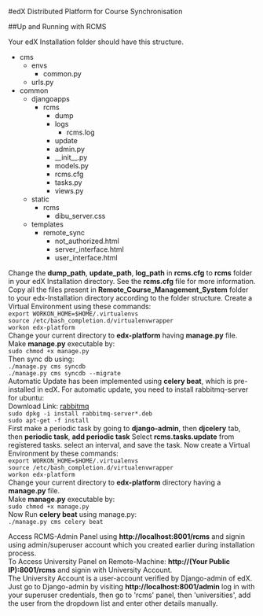 #edX Distributed Platform for Course Synchronisation

##Up and Running with RCMS

Your edX Installation folder should have this structure.
* cms
  * envs
    * common.py
  * urls.py
* common
  * djangoapps
    * rcms
      * dump
      * logs
        * rcms.log
      * update
      * admin.py
      * \_\_init\_\_.py
      * models.py
      * rcms.cfg
      * tasks.py
      * views.py
  * static
    * rcms
      * dibu_server.css
  * templates
    * remote_sync
      * not_authorized.html
      * server_interface.html
      * user_interface.html

Change the **dump\_path**, **update\_path**, **log\_path** in **rcms.cfg** to **rcms** folder in your edX Installation directory.
See the **rcms.cfg** file for more information.   
Copy all the files present in **Remote_Course_Management_System** folder to your edx-Installation directory according to the folder structure.
Create a Virtual Environment using these commands:   
`export WORKON_HOME=$HOME/.virtualenvs`   
`source /etc/bash_completion.d/virtualenvwrapper`   
`workon edx-platform`  
Change your current directory to **edx-platform** having **manage.py** file.   
Make **manage.py** executable by:   
`sudo chmod +x manage.py`   
Then sync db using:   
`./manage.py cms syncdb`   
`./manage.py cms syncdb --migrate`   
Automatic Update has been implemented using **__celery beat__**, which is pre-installed in edX.
For automatic update, you need to install rabbitmq-server for ubuntu:   
Download Link: [rabbitmq](http://www.rabbitmq.com/download.html)   
`sudo dpkg -i install rabbitmq-server*.deb`   
`sudo apt-get -f install`    
First make a periodic task by going to **django-admin**, then **djcelery** tab, then **periodic task**, **add periodic task**
Select **rcms.tasks.update** from registered tasks. select an interval, and save the task.
Now create a Virtual Environment by these commands:   
`export WORKON_HOME=$HOME/.virtualenvs`   
`source /etc/bash_completion.d/virtualenvwrapper`   
`workon edx-platform`   
Change your current directory to **edx-platform** directory having a **manage.py** file.   
Make **manage.py** executable by:   
`sudo chmod +x manage.py`   
Now Run **celery beat** using manage.py:   
`./manage.py cms celery beat`

Access RCMS-Admin Panel using **http://localhost:8001/rcms** and signin using admin/superuser account which you created earlier during 
installation process.   
To Access University Panel on Remote-Machine: **http://(Your Public IP):8001/rcms** and signin with University Account.   
The University Account is a user-account verified by Django-admin of edX. Just go to Django-admin by visiting **http://localhost:8001/admin**
log in with your superuser credentials, then go to 'rcms' panel, then 'universities', add the user from the dropdown list and enter other details manually.
